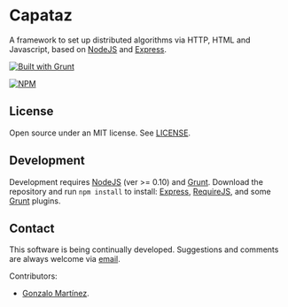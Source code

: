 ﻿Capataz
=======

A framework to set up distributed algorithms via HTTP, HTML and Javascript, based on [NodeJS](http://nodejs.org/) and [Express](https://github.com/visionmedia/express).

[![Built with Grunt](https://cdn.gruntjs.com/builtwith.png)](http://gruntjs.com/)

[![NPM](https://nodei.co/npm/capataz.png)](https://www.npmjs.com/package/capataz)

## License

Open source under an MIT license. See [LICENSE](LICENSE.md).

## Development

Development requires [NodeJS](http://nodejs.org/) (ver >= 0.10) and [Grunt](http://gruntjs.com/). Download the repository and run `npm install` to install: [Express](https://github.com/visionmedia/express), [RequireJS](http://requirejs.org/), and some [Grunt](http://gruntjs.com/) plugins.

## Contact

This software is being continually developed. Suggestions and comments are always welcome via [email](mailto:leonardo.val@creatartis.com).

Contributors:
* [Gonzalo Martínez](gonzalo.martinez@live.com).

